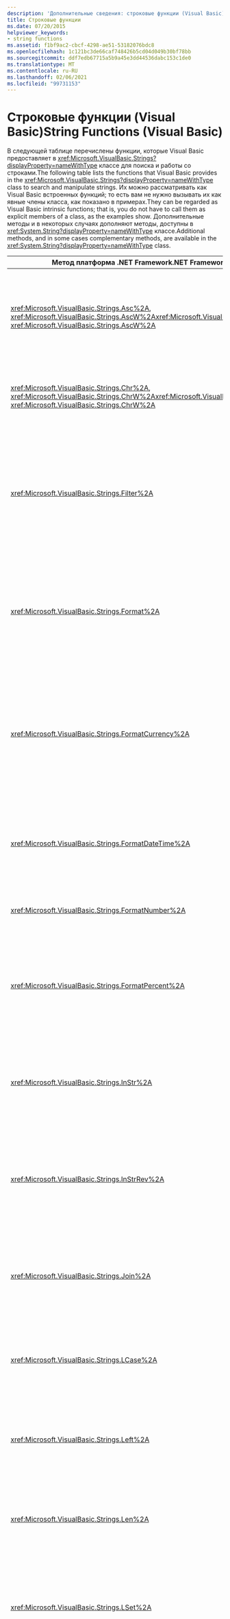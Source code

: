 ```yaml
---
description: 'Дополнительные сведения: строковые функции (Visual Basic)'
title: Строковые функции
ms.date: 07/20/2015
helpviewer_keywords:
- string functions
ms.assetid: f1bf9ac2-cbcf-4298-ae51-53182076bdc8
ms.openlocfilehash: 1c121bc3de66caf748426b5cd04d049b30bf78bb
ms.sourcegitcommit: ddf7edb67715a5b9a45e3dd44536dabc153c1de0
ms.translationtype: MT
ms.contentlocale: ru-RU
ms.lasthandoff: 02/06/2021
ms.locfileid: "99731153"
---
```

# <a name="string-functions-visual-basic"></a><span data-ttu-id="162ab-103">Строковые функции (Visual Basic)</span><span class="sxs-lookup"><span data-stu-id="162ab-103">String Functions (Visual Basic)</span></span>

<span data-ttu-id="162ab-104">В следующей таблице перечислены функции, которые Visual Basic предоставляет в <xref:Microsoft.VisualBasic.Strings?displayProperty=nameWithType> классе для поиска и работы со строками.</span><span class="sxs-lookup"><span data-stu-id="162ab-104">The following table lists the functions that Visual Basic provides in the <xref:Microsoft.VisualBasic.Strings?displayProperty=nameWithType> class to search and manipulate strings.</span></span> <span data-ttu-id="162ab-105">Их можно рассматривать как Visual Basic встроенных функций; то есть вам не нужно вызывать их как явные члены класса, как показано в примерах.</span><span class="sxs-lookup"><span data-stu-id="162ab-105">They can be regarded as Visual Basic intrinsic functions; that is, you do not have to call them as explicit members of a class, as the examples show.</span></span> <span data-ttu-id="162ab-106">Дополнительные методы и в некоторых случаях дополняют методы, доступны в <xref:System.String?displayProperty=nameWithType> классе.</span><span class="sxs-lookup"><span data-stu-id="162ab-106">Additional methods, and in some cases complementary methods, are available in the <xref:System.String?displayProperty=nameWithType> class.</span></span>

|<span data-ttu-id="162ab-107">Метод платформа .NET Framework</span><span class="sxs-lookup"><span data-stu-id="162ab-107">.NET Framework method</span></span>|<span data-ttu-id="162ab-108">Описание</span><span class="sxs-lookup"><span data-stu-id="162ab-108">Description</span></span>|
|---------------------------|-----------------|
|<span data-ttu-id="162ab-109"><xref:Microsoft.VisualBasic.Strings.Asc%2A>, <xref:Microsoft.VisualBasic.Strings.AscW%2A></span><span class="sxs-lookup"><span data-stu-id="162ab-109"><xref:Microsoft.VisualBasic.Strings.Asc%2A>, <xref:Microsoft.VisualBasic.Strings.AscW%2A></span></span>|<span data-ttu-id="162ab-110">Возвращает `Integer` значение, представляющее код символа, соответствующий символу.</span><span class="sxs-lookup"><span data-stu-id="162ab-110">Returns an `Integer` value representing the character code corresponding to a character.</span></span>|
|<span data-ttu-id="162ab-111"><xref:Microsoft.VisualBasic.Strings.Chr%2A>, <xref:Microsoft.VisualBasic.Strings.ChrW%2A></span><span class="sxs-lookup"><span data-stu-id="162ab-111"><xref:Microsoft.VisualBasic.Strings.Chr%2A>, <xref:Microsoft.VisualBasic.Strings.ChrW%2A></span></span>|<span data-ttu-id="162ab-112">Возвращает знак, связанный с указанным кодом знака.</span><span class="sxs-lookup"><span data-stu-id="162ab-112">Returns the character associated with the specified character code.</span></span>|
|<xref:Microsoft.VisualBasic.Strings.Filter%2A>|<span data-ttu-id="162ab-113">Возвращает массив (с индексацией от нуля), который содержит подмножество массива типа `String`, выделяемое согласно указанным условиям фильтрации.</span><span class="sxs-lookup"><span data-stu-id="162ab-113">Returns a zero-based array containing a subset of a `String` array based on specified filter criteria.</span></span>|
|<xref:Microsoft.VisualBasic.Strings.Format%2A>|<span data-ttu-id="162ab-114">Возвращает строку, отформатированную в соответствии с инструкциями, содержащимися в формате выражения `String`.</span><span class="sxs-lookup"><span data-stu-id="162ab-114">Returns a string formatted according to instructions contained in a format `String` expression.</span></span>|
|<xref:Microsoft.VisualBasic.Strings.FormatCurrency%2A>|<span data-ttu-id="162ab-115">Возвращает выражение в формате денежной единицы с использованием символа денежной единицы, определенного в системной панели управления.</span><span class="sxs-lookup"><span data-stu-id="162ab-115">Returns an expression formatted as a currency value using the currency symbol defined in the system control panel.</span></span>|
|<xref:Microsoft.VisualBasic.Strings.FormatDateTime%2A>|<span data-ttu-id="162ab-116">Возвращает строковое выражение, представляющее значение даты и времени.</span><span class="sxs-lookup"><span data-stu-id="162ab-116">Returns a string expression representing a date/time value.</span></span>|
|<xref:Microsoft.VisualBasic.Strings.FormatNumber%2A>|<span data-ttu-id="162ab-117">Возвращает выражение в формате числа.</span><span class="sxs-lookup"><span data-stu-id="162ab-117">Returns an expression formatted as a number.</span></span>|
|<xref:Microsoft.VisualBasic.Strings.FormatPercent%2A>|<span data-ttu-id="162ab-118">Возвращает выражение в виде процента (умноженное на 100) с символом % в конце.</span><span class="sxs-lookup"><span data-stu-id="162ab-118">Returns an expression formatted as a percentage (that is, multiplied by 100) with a trailing % character.</span></span>|
|<xref:Microsoft.VisualBasic.Strings.InStr%2A>|<span data-ttu-id="162ab-119">Возвращает целое число, указывающее начальную позицию первого вхождения одной строки в другую.</span><span class="sxs-lookup"><span data-stu-id="162ab-119">Returns an integer specifying the start position of the first occurrence of one string within another.</span></span>|
|<xref:Microsoft.VisualBasic.Strings.InStrRev%2A>|<span data-ttu-id="162ab-120">Возвращает позицию первого вхождения одной строки в другую, начиная с правого конца строки.</span><span class="sxs-lookup"><span data-stu-id="162ab-120">Returns the position of the first occurrence of one string within another, starting from the right side of the string.</span></span>|
|<xref:Microsoft.VisualBasic.Strings.Join%2A>|<span data-ttu-id="162ab-121">Возвращает строку, образуемую путем соединения нескольких подстрок, содержащихся в массиве.</span><span class="sxs-lookup"><span data-stu-id="162ab-121">Returns a string created by joining a number of substrings contained in an array.</span></span>|
|<xref:Microsoft.VisualBasic.Strings.LCase%2A>|<span data-ttu-id="162ab-122">Возвращает строку или символ, преобразованные в нижний регистр.</span><span class="sxs-lookup"><span data-stu-id="162ab-122">Returns a string or character converted to lowercase.</span></span>|
|<xref:Microsoft.VisualBasic.Strings.Left%2A>|<span data-ttu-id="162ab-123">Возвращает строку, содержащую указанное число знаков с левой стороны строки.</span><span class="sxs-lookup"><span data-stu-id="162ab-123">Returns a string containing a specified number of characters from the left side of a string.</span></span>|
|<xref:Microsoft.VisualBasic.Strings.Len%2A>|<span data-ttu-id="162ab-124">Возвращает целое число, содержащее количество символов в строке.</span><span class="sxs-lookup"><span data-stu-id="162ab-124">Returns an integer that contains the number of characters in a string.</span></span>|
|<xref:Microsoft.VisualBasic.Strings.LSet%2A>|<span data-ttu-id="162ab-125">Возвращает выровненную по левому краю строку запрашиваемой длины, содержащую указанную строку.</span><span class="sxs-lookup"><span data-stu-id="162ab-125">Returns a left-aligned string containing the specified string adjusted to the specified length.</span></span>|
|<xref:Microsoft.VisualBasic.Strings.LTrim%2A>|<span data-ttu-id="162ab-126">Возвращает строку, содержащую копию указанной строки без начальных пробелов.</span><span class="sxs-lookup"><span data-stu-id="162ab-126">Returns a string containing a copy of a specified string with no leading spaces.</span></span>|
|<xref:Microsoft.VisualBasic.Strings.Mid%2A>|<span data-ttu-id="162ab-127">Возвращает строку, содержащую указанное число символов из строки.</span><span class="sxs-lookup"><span data-stu-id="162ab-127">Returns a string containing a specified number of characters from a string.</span></span>|
|<xref:Microsoft.VisualBasic.Strings.Replace%2A>|<span data-ttu-id="162ab-128">Возвращает строку, в которой указанная подстрока заданное число раз заменена другой подстрокой.</span><span class="sxs-lookup"><span data-stu-id="162ab-128">Returns a string in which a specified substring has been replaced with another substring a specified number of times.</span></span>|
|<xref:Microsoft.VisualBasic.Strings.Right%2A>|<span data-ttu-id="162ab-129">Возвращает строку, содержащую указанное число знаков с правой стороны строки.</span><span class="sxs-lookup"><span data-stu-id="162ab-129">Returns a string containing a specified number of characters from the right side of a string.</span></span>|
|<xref:Microsoft.VisualBasic.Strings.RSet%2A>|<span data-ttu-id="162ab-130">Возвращает выровненную по правому краю строку, содержащую указанную строку, настроенную под указанную длину.</span><span class="sxs-lookup"><span data-stu-id="162ab-130">Returns a right-aligned string containing the specified string adjusted to the specified length.</span></span>|
|<xref:Microsoft.VisualBasic.Strings.RTrim%2A>|<span data-ttu-id="162ab-131">Возвращает строку, содержащую копию указанной строки без конечных пробелов.</span><span class="sxs-lookup"><span data-stu-id="162ab-131">Returns a string containing a copy of a specified string with no trailing spaces.</span></span>|
|<xref:Microsoft.VisualBasic.Strings.Space%2A>|<span data-ttu-id="162ab-132">Возвращает строку, состоящую из указанного числа пробелов.</span><span class="sxs-lookup"><span data-stu-id="162ab-132">Returns a string consisting of the specified number of spaces.</span></span>|
|<xref:Microsoft.VisualBasic.Strings.Split%2A>|<span data-ttu-id="162ab-133">Возвращает одномерный массив (с индексацией от нуля), содержащий указанное число подстрок.</span><span class="sxs-lookup"><span data-stu-id="162ab-133">Returns a zero-based, one-dimensional array containing a specified number of substrings.</span></span>|
|<xref:Microsoft.VisualBasic.Strings.StrComp%2A>|<span data-ttu-id="162ab-134">Возвращает -1, 0 или 1 в зависимости от результата сравнения строк.</span><span class="sxs-lookup"><span data-stu-id="162ab-134">Returns -1, 0, or 1, based on the result of a string comparison.</span></span>|
|<xref:Microsoft.VisualBasic.Strings.StrConv%2A>|<span data-ttu-id="162ab-135">Возвращает строку, преобразованную как указано.</span><span class="sxs-lookup"><span data-stu-id="162ab-135">Returns a string converted as specified.</span></span>|
|<xref:Microsoft.VisualBasic.Strings.StrDup%2A>|<span data-ttu-id="162ab-136">Возвращает строку или объект, состоящие из указанного знака, повторенного определенное количество раз.</span><span class="sxs-lookup"><span data-stu-id="162ab-136">Returns a string or object consisting of the specified character repeated the specified number of times.</span></span>|
|<xref:Microsoft.VisualBasic.Strings.StrReverse%2A>|<span data-ttu-id="162ab-137">Возвращает строку, содержащую те же знаки, что и в заданной строке, но в противоположном порядке.</span><span class="sxs-lookup"><span data-stu-id="162ab-137">Returns a string in which the character order of a specified string is reversed.</span></span>|
|<xref:Microsoft.VisualBasic.Strings.Trim%2A>|<span data-ttu-id="162ab-138">Возвращает строку, содержащую копию указанной строки без начальных или конечных пробелов.</span><span class="sxs-lookup"><span data-stu-id="162ab-138">Returns a string containing a copy of a specified string with no leading or trailing spaces.</span></span>|
|<xref:Microsoft.VisualBasic.Strings.UCase%2A>|<span data-ttu-id="162ab-139">Возвращает строку или знак, содержащий указанную строку, преобразованную в верхний регистр.</span><span class="sxs-lookup"><span data-stu-id="162ab-139">Returns a string or character containing the specified string converted to uppercase.</span></span>|

<span data-ttu-id="162ab-140">Можно использовать инструкцию [Option Compare](../statements/option-compare-statement.md) , чтобы задать, сравниваются ли строки с использованием порядка сортировки текста без учета регистра, определенного языковым стандартом системы ( `Text` ) или внутренними двоичными представлениями символов ( `Binary` ).</span><span class="sxs-lookup"><span data-stu-id="162ab-140">You can use the [Option Compare](../statements/option-compare-statement.md) statement to set whether strings are compared using a case-insensitive text sort order determined by your system's locale (`Text`) or by the internal binary representations of the characters (`Binary`).</span></span> <span data-ttu-id="162ab-141">Метод сравнения текста по умолчанию — `Binary`.</span><span class="sxs-lookup"><span data-stu-id="162ab-141">The default text comparison method is `Binary`.</span></span>

## <a name="example-ucase"></a><span data-ttu-id="162ab-142">Пример: Укасе</span><span class="sxs-lookup"><span data-stu-id="162ab-142">Example: UCase</span></span>

<span data-ttu-id="162ab-143">В данном примере функция `UCase` используется для возврата строки в верхнем регистре.</span><span class="sxs-lookup"><span data-stu-id="162ab-143">This example uses the `UCase` function to return an uppercase version of a string.</span></span>
[!code-vb[VbVbalrStrings#31](~/samples/snippets/visualbasic/VS_Snippets_VBCSharp/VbVbalrStrings/VB/Class1.vb#31)]

## <a name="example-ltrim"></a><span data-ttu-id="162ab-144">Пример: LTrim</span><span class="sxs-lookup"><span data-stu-id="162ab-144">Example: LTrim</span></span>

<span data-ttu-id="162ab-145">В данном примере функция `LTrim` используется, чтобы убрать пробелы в начале, а функция `RTrim` — чтобы убрать пробелы в конце строковой переменной.</span><span class="sxs-lookup"><span data-stu-id="162ab-145">This example uses the `LTrim` function to strip leading spaces and the `RTrim` function to strip trailing spaces from a string variable.</span></span> <span data-ttu-id="162ab-146">Функция `Trim` в примере используется для удаления обоих типов пробелов.</span><span class="sxs-lookup"><span data-stu-id="162ab-146">It uses the `Trim` function to strip both types of spaces.</span></span>

[!code-vb[VbVbalrStrings#25](~/samples/snippets/visualbasic/VS_Snippets_VBCSharp/VbVbalrStrings/VB/Class1.vb#25)]

## <a name="example-mid"></a><span data-ttu-id="162ab-147">Пример: mid</span><span class="sxs-lookup"><span data-stu-id="162ab-147">Example: Mid</span></span>

<span data-ttu-id="162ab-148">В этом примере `Mid` функция используется для возврата указанного числа символов из строки.</span><span class="sxs-lookup"><span data-stu-id="162ab-148">This example uses the `Mid` function to return a specified number of characters from a string.</span></span>

[!code-vb[VbVbalrStrings#17](~/samples/snippets/visualbasic/VS_Snippets_VBCSharp/VbVbalrStrings/VB/Class1.vb#17)]

## <a name="example-len"></a><span data-ttu-id="162ab-149">Пример: len</span><span class="sxs-lookup"><span data-stu-id="162ab-149">Example: Len</span></span>

<span data-ttu-id="162ab-150">В данном примере `Len` используется для возврата числа знаков в строке.</span><span class="sxs-lookup"><span data-stu-id="162ab-150">This example uses `Len` to return the number of characters in a string.</span></span>

[!code-vb[VbVbalrStrings#33](~/samples/snippets/visualbasic/VS_Snippets_VBCSharp/VbVbalrStrings/VB/Class1.vb#33)]

## <a name="example-instr"></a><span data-ttu-id="162ab-151">Пример: InStr</span><span class="sxs-lookup"><span data-stu-id="162ab-151">Example: InStr</span></span>

<span data-ttu-id="162ab-152">В данном примере функция `InStr` используется для возврата позиции первого вхождения одной строки в другую.</span><span class="sxs-lookup"><span data-stu-id="162ab-152">This example uses the `InStr` function to return the position of the first occurrence of one string within another.</span></span>

[!code-vb[VbVbalrStrings#8](~/samples/snippets/visualbasic/VS_Snippets_VBCSharp/VbVbalrStrings/VB/Class1.vb#8)]

## <a name="example-format"></a><span data-ttu-id="162ab-153">Пример: Format</span><span class="sxs-lookup"><span data-stu-id="162ab-153">Example: Format</span></span>

<span data-ttu-id="162ab-154">В данном примере показаны различные способы использования функции `Format` для форматирования значений с применением как форматов `String`, так и определенных пользователем форматов.</span><span class="sxs-lookup"><span data-stu-id="162ab-154">This example shows various uses of the `Format` function to format values using both `String` formats and user-defined formats.</span></span> <span data-ttu-id="162ab-155">Фактическое отображение системой разделителя даты (`/`), разделителя времени (`:` и индикаторов AM/PM (`t` и `tt`) зависит от региональных параметров, применяемых кодом.</span><span class="sxs-lookup"><span data-stu-id="162ab-155">For the date separator (`/`), time separator (`:`), and the AM/PM indicators (`t` and `tt`), the actual formatted output displayed by your system depends on the locale settings the code is using.</span></span> <span data-ttu-id="162ab-156">При отображении времени и даты в среде разработки используется короткий формат времени и даты региональных установок кода.</span><span class="sxs-lookup"><span data-stu-id="162ab-156">When times and dates are displayed in the development environment, the short time format and short date format of the code locale are used.</span></span>

> [!NOTE]
> <span data-ttu-id="162ab-157">Для языков, использующих 24-часовой формат, индикаторы AM/PM (`t` и `tt`) не отображаются.</span><span class="sxs-lookup"><span data-stu-id="162ab-157">For locales that use a 24-hour clock, the AM/PM indicators (`t` and `tt`) display nothing.</span></span>

[!code-vb[VbVbalrStrings#27](~/samples/snippets/visualbasic/VS_Snippets_VBCSharp/VbVbalrStrings/VB/Class1.vb#27)]

## <a name="see-also"></a><span data-ttu-id="162ab-158">См. также</span><span class="sxs-lookup"><span data-stu-id="162ab-158">See also</span></span>

- [<span data-ttu-id="162ab-159">Ключевые слова</span><span class="sxs-lookup"><span data-stu-id="162ab-159">Keywords</span></span>](../keywords/index.md)
- [<span data-ttu-id="162ab-160">Члены библиотеки времени выполнения Visual Basic</span><span class="sxs-lookup"><span data-stu-id="162ab-160">Visual Basic Runtime Library Members</span></span>](../runtime-library-members.md)
- [<span data-ttu-id="162ab-161">Сводка по работе со строками</span><span class="sxs-lookup"><span data-stu-id="162ab-161">String Manipulation Summary</span></span>](../keywords/string-manipulation-summary.md)
- [<span data-ttu-id="162ab-162">Методы класса System. String</span><span class="sxs-lookup"><span data-stu-id="162ab-162">System.String class methods</span></span>](xref:System.String#methods)
